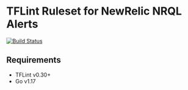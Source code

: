 # TFLint Ruleset for NewRelic NRQL Alerts
[![Build Status](https://github.com/tninomiya/tflint-ruleset-newrelic-alerts/workflows/build/badge.svg?branch=main)](https://github.com/tninomiya/tflint-ruleset-newrelic-alerts/actions)

## Requirements

- TFLint v0.30+
- Go v1.17


